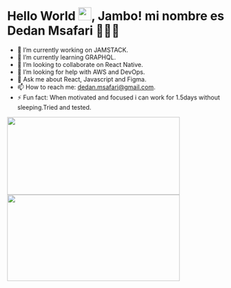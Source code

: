 # Hello World <img src="https://giphy.com/gifs/animated-hello-waving-bcKmIWkUMCjVm" width="30px">, Jambo! mi nombre es Dedan Msafari 👨🏼‍💻 


- 🔭 I’m currently working on JAMSTACK.
- 🌱 I’m currently learning GRAPHQL.
- 👯 I’m looking to collaborate on React Native.
- 🤔 I’m looking for help with AWS and DevOps.
- 💬 Ask me about React, Javascript and Figma.
- 📫 How to reach me: dedan.msafari@gmail.com.
- ⚡ Fun fact: When motivated and focused i can work for 1.5days without sleeping.Tried and tested.


<!-- <div style={{display="flex",flex-direction="row",justify-content="space-between"}}> -->
  <span>
<a href="https://github.com/dedanmsafari/github-readme-stats">
  <img height= "180em" width="400em" src="https://github-readme-stats.vercel.app/api/top-langs/?username=dedanmsafari&layout=compact&title_color=ff0a54&icon_color=ffff3f&text_color=ffffff&bg_color=0a0012&theme=radical" />
</a>
    </span>
  <span>
<a href="https://github.com/dedanmsafari/convoychat">
  <img height= "200em" width="400em"  src="https://github-readme-stats.vercel.app/api?username=dedanmsafari&&show_icons=true&title_color=ff0a54&icon_color=ffff3f&text_color=ffffff&bg_color=0a0012&theme=radical" />
</a>
    </span>
<!-- </div> -->


